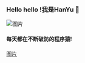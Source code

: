 ### Hello hello !我是HanYu 👋
![图片](https://github.com/hanyu0000/hanyu0000/assets/149314153/8a75f630-22b1-4959-9802-dae138a8ef08)

#### 每天都在不断破防的程序猿! 
[图片](https://github.com/hanyu0000/hanyu0000/assets/149314153/7b18fabd-4171-4a3a-abe0-a052ed7a8fe0)

